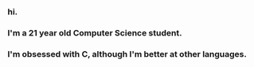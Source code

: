 ### hi.

### I'm a 21 year old Computer Science student.

### I'm obsessed with C, although I'm better at other languages.
